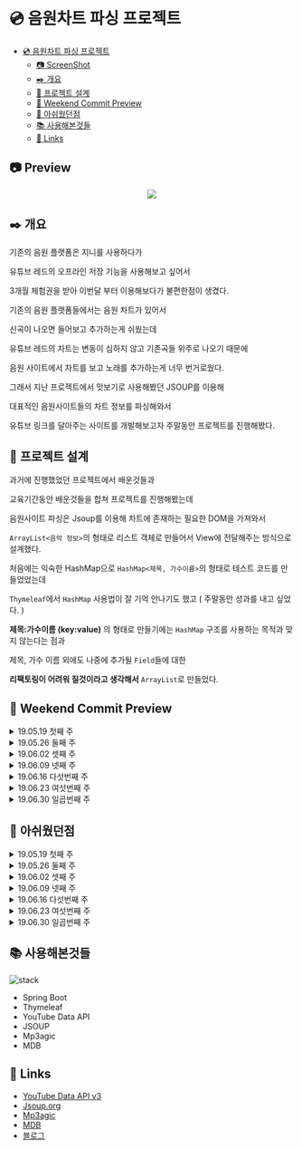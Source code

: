 # 💿 음원차트 파싱 프로젝트


<!-- @import "[TOC]" {cmd="toc" depthFrom=1 depthTo=6 orderedList=false} -->
<!-- code_chunk_output -->

* [💿 음원차트 파싱 프로젝트](#음원차트-파싱-프로젝트)
	* [📷 ScreenShot](#screenshot)
	* [✒️ 개요](#️-개요)
	* [📁 프로젝트 설계](#프로젝트-설계)
	* [📆 Weekend Commit Preview](#weekend-commit-preview)
	* [💭 아쉬웠던점](#아쉬웠던점)
	* [📚 사용해본것들](#사용해본것들)
	* [🔗 Links](#links)

<!-- /code_chunk_output -->



## 📷 Preview

<center><img src="/19.07.01 screenshot.gif"></center>

## ✒️ 개요
기존의 음원 플랫폼은 지니를 사용하다가

유튜브 레드의 오프라인 저장 기능을 사용해보고 싶어서

3개월 체험권을 받아 이번달 부터 이용해보다가 불편한점이 생겼다.

기존의 음원 플랫폼들에서는 음원 차트가 있어서

신곡이 나오면 들어보고 추가하는게 쉬웠는데

유튜브 레드의 차트는 변동이 심하지 않고 기존곡들 위주로 나오기 때문에

음원 사이트에서 차트를 보고 노래를 추가하는게 너무 번거로웠다.

그래서 지난 프로젝트에서 맛보기로 사용해봤던 JSOUP를 이용해

대표적인 음원사이트들의 차트 정보를 파싱해와서

유튜브 링크를 달아주는 사이트를 개발해보고자 주말동안 프로젝트를 진행해봤다.


## 📁 프로젝트 설계
과거에 진행했었던 프로젝트에서 배운것들과

교육기간동안 배운것들을 합쳐 프로젝트를 진행해봤는데

음원사이트 파싱은 Jsoup를 이용해 차트에 존재하는 필요한 DOM을 가져와서

`ArrayList<음악 정보>`의 형태로 리스트 객체로 만들어서 View에 전달해주는 방식으로 설계했다.

처음에는 익숙한 HashMap으로 `HashMap<제목, 가수이름>`의 형태로 테스트 코드를 만들었었는데

`Thymeleaf`에서 `HashMap` 사용법이 잘 기억 안나기도 했고 ( 주말동안 성과를 내고 싶었다. )

**제목:가수이름 (key:value)** 의 형태로 만들기에는 `HashMap` 구조를 사용하는 목적과 맞지 않는다는 점과

제목, 가수 이름 외에도 나중에 추가될 `Field`들에 대한

**리팩토링이 어려워 질것이라고 생각해서** `ArrayList`로 만들었다.


## 📆 Weekend Commit Preview
<details>
  <summary> <a>19.05.19 첫째 주</a> </summary>

	생각난 아이디어를 해커톤처럼 빠르게 프로젝트로 진행해본게 이번이 두번째다.

	첫번째는 작년 8월 일주일간 진행했었는데

	확실히 실력적으로 많이 성장했던것이 느껴졌었다.

	과거에 해왔었던 프로젝트에서 쓴 코드가 많은 것도 있지만

	교육기간 동안 배운 내용이 중간중간 생각나서 코드를 고치기도 했었고
	( generic을 사용한게 익숙해진 느낌? )

	지난번 프로젝트들보다 설계에 대한 생각이 빠르게 이루어져서 수월하게 했다.

	이번에는 기초 설계를 해보며 테스트 코드를 작성해봤는데

	"이래서 테스트 코드를 쓰는거구나" 하는 생각도 조금은? 느낄 수 있었다 😃

![enter image description here](http://pds21.egloos.com/pds/201902/25/84/c0058984_5c73965f5b9fd.png)

</details>
<details>
  <summary> <a>19.05.26 둘째 주</a> </summary>

	두번째 주는 유튜브 검색 모듈을 서비스단에 따로 만들어 보았다.

	강의내용에서 강조했던 3-Layer의 분리를 진행해 봤는데

	View단에서 요청을 통해 유튜브 모듈을 이용할지 아니면

	컨트롤러단에서 부터 파싱할때 해당 정보를 한번에 검색해서 넣어줄지가 고민이다.

	금요일에 Jenkin를 통한 CI를 배웠는데 tomcat을 실습 예제로 사용해서

	Nginx 예제를 보며 따라해볼 생각이었으나 시간이 너무 없어 이번주에는 진행하질 못했다.

	ul list 태그로 테이블을 만드는게 처음이어서 그런가 정렬에 생각보다 시간이 많이걸렸다.

</details>
<details>
  <summary> <a>19.06.02 셋째 주</a> </summary>

	이번주도 역시 평가 과제와 팀별 스터디 떄문에 시간이 너무 없어서

	Modal Ajax 구현 외에는 별다른곳에 손댄곳이 없었다.

	차트 데이트를 받아 유튜브에 검색하는 버튼을 modal과 연결시켜 사용했으나

	검색 결과 데이터를 불러오는 Ajax보다 먼저 실행되어서 데이터 호출 Ajax와

	Modal 표시 스크립트에 관한 조정이 필요할것 같다.

  원래는 Modal 내부에 플레이리스트 추가 버튼을 만들 계획이었는데

	차트에서 바로 추가가 가능하도록 해야겠다.


</details>
<details>
  <summary> <a>19.06.09 넷째 주</a> </summary>

	 팀별 스터디 자료 준비 때문에 시간이 없어서 진행하지 못했다.


</details>
<details>
  <summary> <a>19.06.16 다섯번째 주</a> </summary>

	스프링부트 시큐리티 + OAuth2 구현을 위해 [처음 배우는 스프링부트2](http://www.hanbit.co.kr/store/books/look.php?p_code=B4458049183) 를 참고해

	스프링 부트의 1.5버전에서 OAuth2를 구현한 후 2.0버전 으로 리팩토링하는 실습을 진행해봤다. [Repository](https://github.com/jihunhong/Google_OAuth2.0_Example)

	Spring Secuity에 관한 내용과 Filter에 관한 내용정리가 필요해보이고

	OAuth2 로그인을 통해 플레이리스트 추가 기능을 구현하려고 했다.

</details>

<details>
  <summary> <a>19.06.23 여섯번째 주</a> </summary>
	구글 OAuth2.0을 이용한 사용자의 계정에 존재하는 유튜브 플레이리스트를 받아오는 기능을 작성해봤다 
	
	처음에는 지난주에 구현한 스프링부트 시큐리티 + OAuth2 를 이용한 부분에서 받아올 수 있을거라고 생각해서

	많이 해맸는데 GoogleAuthorizationCodeFlow 객체를 통해 구현 할 수 있었다.

	현재 로컬에서는 작동 되지만 redirect되는 도메인 설정시 아이피가 아닌 도메인을 입력해야되서
	
	플레이리스트를 조작하는 기능은 후순위로 매겼다.

</details>

<details>
  <summary> <a>19.06.30 일곱번째 주</a> </summary>
	강의에서 프론트에 대한 부분을 많이 배우기도 했고

	몰랐던 부분을 많이 알게되면서 다른 사이트에서 보고 적용해보고 싶었던 
	
	패턴들을 많이 적용해보면서 프론트적인 부분을 많이 고쳤다.

	bootstrap에 grid를 완전히 이해한것같아 반응형 디자인에 관한 부분도 구현했는데

	하고나니 다시 욕심이 생겨 사이트 디자인을 한번 갈아 엎었다.
</details>



## 💭 아쉬웠던점
<details>
  <summary> <a>19.05.19 첫째 주</a> </summary>
	처음 프로젝트를 설계했을때 생각했던 기능을 못넣은게 많아서 아쉬운점도 있다.

	대표적으로는 각각의 차트 항목의 정보를 받아 해당하는 유튜브 영상을

	링크해서 추가할 수 있게 하려고 했었는데

	금요일 퇴근후 부터 현재까지 너무 달려서 지쳐버렸다. 💦

	네이버 클라우드 플랫폼 (NCP)를 뉴스 기사에서 보고

	도메인 구입과 NCP에 업로드까지 하려고 했는데 다음주나 시간되면 진행해야 겠다.

	또한 일정이 촉박하다는 생각이 자꾸 들어서

	View단의 리소스를 구하는데 시간을 많이 들이지 못해

	프로젝트 View단의 퀄리티가 만족할만큼 나오지 않아서 조금 아쉬웠다.
</details>

<details>
  <summary> <a>19.05.26 둘째 주</a> </summary>

	이번주는 본격적인 스프링 진도에 나가면서 `TIL` 포스팅도 조금씩 미뤄지고

	프로젝트도 만족할 만큼 진도를 못나갔다.

	호기롭게 시작한 토이 프로젝트였었는데 배운 내용을 토대로 설계 해보자니

	생각이 많아져서 시간이 오래걸린 것 같다.

	다음주 부터는 이슈탭을 적극적으로 이용해 봐야겠다.

</details>
<details>
  <summary> <a>19.06.02 셋째 주</a> </summary>

	이틀동안 할당된 API 할당량을 전부 사용해버려서 할당량 추가 신청 폼을 작성했다.

	API 요청 할당량에 관한 생각은 못하고 테스트 코드를 작성해버려서

	너무 많은 데이터를 호출하는 것으로 코딩하다 보니

	한번 테스트 코드를 실행할때마다 약 150번의 호출이 이루어져버렸다.

	스터디를 진행하면서 이번에 단위테스트와 Mock에 관한 내용을 읽었는데 이부분을 중점적으로

	테스트코드를 리팩토링 해봐야겠다.


</details>
<details>
  <summary> <a>19.06.09 넷째 주</a> </summary>

	 팀별 스터디 자료 준비 때문에 시간이 없어서 진행하지 못했다.


</details>
<details>
  <summary> <a>19.06.16 다섯번째 주</a> </summary>

	 OAuth2를 구현해보며 Security에 관한 상세 내용이나

	 OAuth2 dependency에 관한 내용, OAuth2를 테스트하기 위한 테스트 작성에 대해

	 TIL에 정리해보며 업로드할 생각이다.

</details>
<details>
  <summary> <a>19.06.23 여섯번째 주</a> </summary>

	OAuth2.0 API 호출시 리다이렉션 되는 URL을 도메인 네임으로 정해야되서

	본격적인 구현이 밀려 버렸다.

	AWS 에서는 같은 플랫폼안에 도메인 등록부터 관리 까지 붙어있어서 연동하기가 쉬웠는데

	NCP 에서는 도메인 등록은 지원하질 않아서 쪼오금 아쉬웠다.

</details>
<details>
  <summary> <a>19.06.30 일곱번째 주</a> </summary>

	배운 내용을 가지고 HTML CSS 코드를 많이 건드렸는데

	바뀐 뷰에 따라 보여줄 데이터가 좀 추가되서 관련 메서드를 작성하는데

	시간이 없어 너무 대충 작성했다.

	컨트롤러 단에서 급하게 붙인 코드나 정렬 알고리즘 구현에 사용된 메서드가
	
	테스트 과정을 거치지 않아서 조금 불안정한게 고쳐야할 점이었다.
</details>

## 📚 사용해본것들
![stack](https://i.imgur.com/ui5Ys82.png)
- Spring Boot
- Thymeleaf
- YouTube Data API
- JSOUP
- Mp3agic
- MDB


## 🔗 Links

- [YouTube Data API v3](https://developers.google.com/youtube/v3/getting-started?hl=ko)
- [Jsoup.org](https://jsoup.org/)
- [Mp3agic](https://github.com/mpatric/mp3agic)
- [MDB](https://mdbootstrap.com/freebies/)
- [블로그](https://redgee.tistory.com/)
